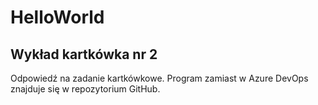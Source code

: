 # HelloWorld
## Wykład kartkówka nr 2
Odpowiedź na zadanie kartkówkowe. Program zamiast w Azure DevOps znajduje się w repozytorium GitHub.
